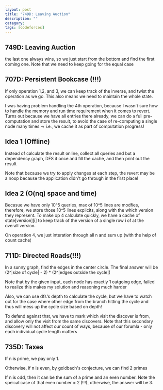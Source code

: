 ```yaml
---
layout: post
title: "749D: Leaving Auction"
description: ""
category: 
tags: [codeforces]
---
```



749D: Leaving Auction
-------------
the last one always wins, so we just start from the bottom and find the first coming one. Note that we need to keep going for the equal case



707D: Persistent Bookcase (!!!)
-------------

If only operation 1,2, and 3, we can keep track of the inverse, and twist the operation as we go. This also means we need to maintain the
whole state. 

I was having problem handling the 4th operation, because I wasn't sure how to handle the memory and run time requirement when it comes to
revert. Turns out because we have all entries there already, we can do a full pre-computation and store the result, to avoid the case of
re-computing a single node many times => i.e., we cache it as part of computation progress!


Idea 1 (Offline)
----------
Instead of calculate the result online, collect all queries and but a dependency graph, DFS it once and fill the cache, and then print out
the result

Note that because we try to apply changes at each step, the revert may be a noop because the application didn't go through in the first
place!


Idea 2 (O(nq) space and time)
--------------

Becasue we have only 10^5 queries, max of 10^5 lines are modfies, therefore, we store those 10^5 lines explicits, along with the which
version they represent. To make op 4 calculate quickly, we have a cache of state[version][i] to keep track of the version of a single row i of
at the overall version. 

On operation 4, we just interation through all n and sum up (with the help of count cache)



711D: Directed Roads(!!!)
--------------
In a sunny graph, find the edges in the center circle. The final
answer will be (2^|size of cycle| - 2) * (2^|edges outside the cycle|) 

Note that by the given input, each node has exactly 1 outgoing edge, failed to realize this makes my solution and reasoning much harder

Also, we can use dfs's depth to calculate the cycle, but we have to watch out for the case where other edge from the branch hitting the
cycle and thus will mess up the cycle size based on depth!

To defend against that, we have to mark which visit the discover is from, and allow only the visit from the same discovers. Note that
this secondary discovery will not affect our count of ways, because of our forumla - only each individual cycle length matters




735D: Taxes
-----------
If n is prime, we pay only 1.

Otherwise, if n is even, by goldbach's conjecture, we can find 2 primes

If n is odd, then it can be the sum of a prime and an even number. Note the speical case of that even number  = 2 (!!!), otherwise, the answer
will be 3.


